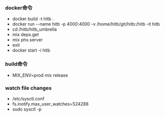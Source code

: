 ### docker命令
* docker build -t hitb .
* docker run --name hitb -p 4000:4000 -v /home/hitb/git/hitb:/hitb -it hitb
* cd /hitb/hitb_umbrella
* mix deps.get
* mix phx.server
* exit
* docker start -i hitb

### build命令
* MIX_ENV=prod mix release

### watch file changes
* /etc/sysctl.conf
* fs.inotify.max_user_watches=524288
* sudo sysctl -p